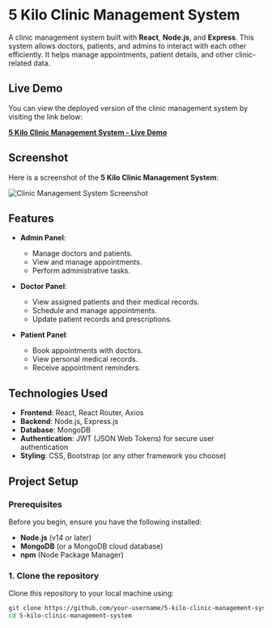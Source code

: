 # 5 Kilo Clinic Management System

A clinic management system built with **React**, **Node.js**, and **Express**. This system allows doctors, patients, and admins to interact with each other efficiently. It helps manage appointments, patient details, and other clinic-related data.

## Live Demo

You can view the deployed version of the clinic management system by visiting the link below:

[**5 Kilo Clinic Management System - Live Demo**](your-deployed-link-here)

## Screenshot

Here is a screenshot of the **5 Kilo Clinic Management System**:

![Clinic Management System Screenshot](./assets/images/screenshot.png)

## Features

- **Admin Panel**:
  - Manage doctors and patients.
  - View and manage appointments.
  - Perform administrative tasks.

- **Doctor Panel**:
  - View assigned patients and their medical records.
  - Schedule and manage appointments.
  - Update patient records and prescriptions.

- **Patient Panel**:
  - Book appointments with doctors.
  - View personal medical records.
  - Receive appointment reminders.

## Technologies Used

- **Frontend**: React, React Router, Axios
- **Backend**: Node.js, Express.js
- **Database**: MongoDB
- **Authentication**: JWT (JSON Web Tokens) for secure user authentication
- **Styling**: CSS, Bootstrap (or any other framework you choose)

## Project Setup

### Prerequisites

Before you begin, ensure you have the following installed:

- **Node.js** (v14 or later)
- **MongoDB** (or a MongoDB cloud database)
- **npm** (Node Package Manager)

### 1. Clone the repository

Clone this repository to your local machine using:

```bash
git clone https://github.com/your-username/5-kilo-clinic-management-system.git
cd 5-kilo-clinic-management-system
